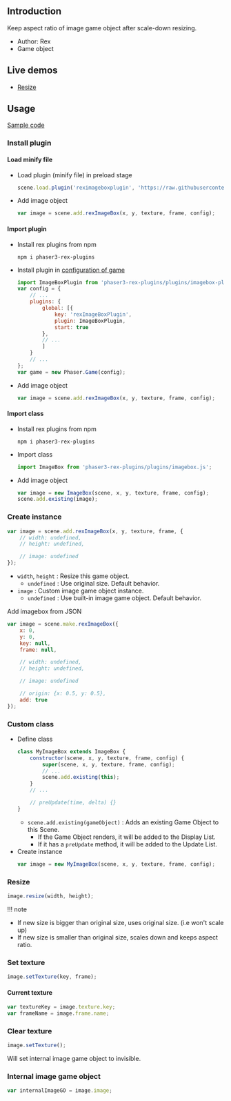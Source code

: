 ## Introduction

Keep aspect ratio of image game object after scale-down resizing.

- Author: Rex
- Game object

## Live demos

- [Resize](https://codepen.io/rexrainbow/pen/gOjQJOp)

## Usage

[Sample code](https://github.com/rexrainbow/phaser3-rex-notes/tree/master/examples/imagebox)

### Install plugin

#### Load minify file

- Load plugin (minify file) in preload stage
    ```javascript
    scene.load.plugin('reximageboxplugin', 'https://raw.githubusercontent.com/rexrainbow/phaser3-rex-notes/master/dist/reximageboxplugin.min.js', true);
    ```
- Add image object
    ```javascript
    var image = scene.add.rexImageBox(x, y, texture, frame, config);
    ```

#### Import plugin

- Install rex plugins from npm
    ```
    npm i phaser3-rex-plugins
    ```
- Install plugin in [configuration of game](game.md#configuration)
    ```javascript
    import ImageBoxPlugin from 'phaser3-rex-plugins/plugins/imagebox-plugin.js';
    var config = {
        // ...
        plugins: {
            global: [{
                key: 'rexImageBoxPlugin',
                plugin: ImageBoxPlugin,
                start: true
            },
            // ...
            ]
        }
        // ...
    };
    var game = new Phaser.Game(config);
    ```
- Add image object
    ```javascript
    var image = scene.add.rexImageBox(x, y, texture, frame, config);
    ```

#### Import class

- Install rex plugins from npm
    ```
    npm i phaser3-rex-plugins
    ```
- Import class
    ```javascript
    import ImageBox from 'phaser3-rex-plugins/plugins/imagebox.js';
    ```
- Add image object
    ```javascript    
    var image = new ImageBox(scene, x, y, texture, frame, config);
    scene.add.existing(image);
    ```

### Create instance

```javascript
var image = scene.add.rexImageBox(x, y, texture, frame, {
    // width: undefined,
    // height: undefined,

    // image: undefined
});
```

- `width`, `height` : Resize this game object.
    - `undefined` : Use original size. Default behavior.
- `image` : Custom image game object instance.
    - `undefined` : Use built-in image game object. Default behavior.

Add imagebox from JSON

```javascript
var image = scene.make.rexImageBox({
    x: 0,
    y: 0,
    key: null,
    frame: null,

    // width: undefined,
    // height: undefined,

    // image: undefined

    // origin: {x: 0.5, y: 0.5},
    add: true
});
```

### Custom class

- Define class
    ```javascript
    class MyImageBox extends ImageBox {
        constructor(scene, x, y, texture, frame, config) {
            super(scene, x, y, texture, frame, config);
            // ...
            scene.add.existing(this);
        }
        // ...

        // preUpdate(time, delta) {}
    }
    ```
    - `scene.add.existing(gameObject)` : Adds an existing Game Object to this Scene.
        - If the Game Object renders, it will be added to the Display List.
        - If it has a `preUpdate` method, it will be added to the Update List.
- Create instance
    ```javascript
    var image = new MyImageBox(scene, x, y, texture, frame, config);
    ```

### Resize

```javascript
image.resize(width, height);
```

!!! note
  - If new size is bigger than original size, uses original size. (i.e won't scale up)  
  - If new size is smaller than original size, scales down and keeps aspect ratio.

### Set texture

```javascript
image.setTexture(key, frame);
``` 

#### Current texture

```javascript
var textureKey = image.texture.key;
var frameName = image.frame.name;
```

### Clear texture

```javascript
image.setTexture();
```

Will set internal image game object to invisible.

### Internal image game object

```javascript
var internalImageGO = image.image;
```
